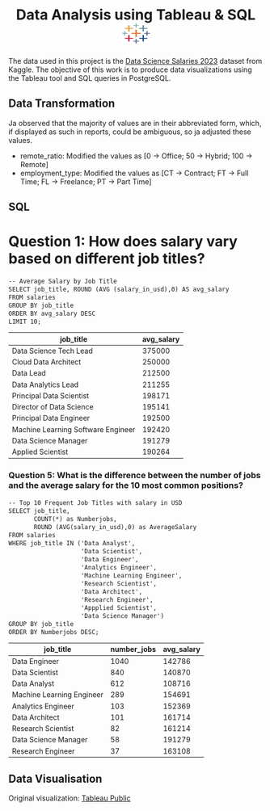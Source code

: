 <h1 align="center">Data Analysis using Tableau & SQL <a href="https://public.tableau.com/app/profile/valentyna.kucheriava/vizzes" target="_blank" rel="noreferrer"> <img src="https://raw.githubusercontent.com/mrankitgupta/mrankitgupta/a768d6bf0a001f03327578ae12f8867e4056cbaf/tableau-software.svg" alt="tableau" width="55" height="40"/> </a> </h1>

The data used in this project is the [Data Science Salaries 2023](https://www.kaggle.com/datasets/arnabchaki/data-science-salaries-2023/data) dataset from Kaggle. The objective of this work is to produce data visualizations using the Tableau tool and SQL queries in PostgreSQL.

## Data Transformation
Ja observed that the majority of values are in their abbreviated form, which, if displayed as such in reports, could be ambiguous, so ja adjusted these values.
* remote_ratio: Modified the values as [0 -> Office; 50 -> Hybrid; 100 -> Remote]
* employment_type: Modified the values as [CT -> Contract; FT -> Full Time; FL -> Freelance; PT -> Part Time]
## SQL

# Question 1: How does salary vary based on different job titles?
```
-- Average Salary by Job Title
SELECT job_title, ROUND (AVG (salary_in_usd),0) AS avg_salary
FROM salaries
GROUP BY job_title 
ORDER BY avg_salary DESC
LIMIT 10;
```
| job_title  | avg_salary |
| -----------------------------------| ----------------|
|Data Science Tech Lead	         |375000
|Cloud Data Architect	         |250000
|Data Lead	                       |212500
|Data Analytics Lead	                |211255
|Principal Data Scientist	         |198171
|Director of Data Science	         |195141
|Principal Data Engineer	         |192500
|Machine Learning Software Engineer  |192420
|Data Science Manager	         |191279
|Applied Scientist	                |190264

### Question 5: What is the difference between the number of jobs and the average salary for the 10 most common positions?  
```
-- Top 10 Frequent Job Titles with salary in USD 
SELECT job_title,
       COUNT(*) as Numberjobs,
       ROUND (AVG(salary_in_usd),0) as AverageSalary
FROM salaries
WHERE job_title IN ('Data Analyst', 
                    'Data Scientist', 
                    'Data Engineer',
                    'Analytics Engineer',
                    'Machine Learning Engineer', 
                    'Research Scientist', 
                    'Data Architect', 
                    'Research Engineer', 
                    'Appplied Scientist', 
                    'Data Science Manager')
GROUP BY job_title
ORDER BY Numberjobs DESC;
```

| job_title  | number_jobs | avg_salary |
| ------------------------- | --------- | ---------------|
| Data Engineer             | 1040      | 142786         |
| Data Scientist            | 840       | 140870         |
| Data Analyst              | 612       | 108716         |
| Machine Learning Engineer | 289       | 154691         |
| Analytics Engineer        | 103       | 152369         |
| Data Architect            | 101       | 161714         |
| Research Scientist        | 82        | 161214         |
| Data Science Manager      | 58        | 191279         |
| Research Engineer         | 37        | 163108         |


## Data Visualisation 

Original visualization: [Tableau Public](https://public.tableau.com/app/profile/valentyna.kucheriava/vizzes) 



